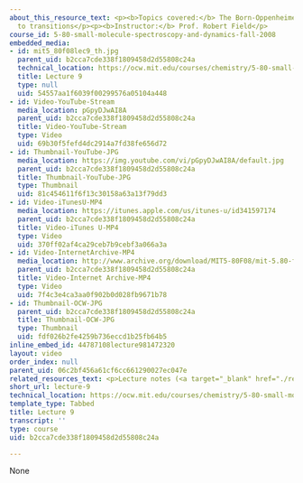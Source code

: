 ```yaml
---
about_this_resource_text: <p><b>Topics covered:</b> The Born-Oppenheimer approach
  to transitions</p><p><b>Instructor:</b> Prof. Robert Field</p>
course_id: 5-80-small-molecule-spectroscopy-and-dynamics-fall-2008
embedded_media:
- id: mit5_80f08lec9_th.jpg
  parent_uid: b2cca7cde338f1809458d2d55808c24a
  technical_location: https://ocw.mit.edu/courses/chemistry/5-80-small-molecule-spectroscopy-and-dynamics-fall-2008/video-lectures/lecture-9/mit5_80f08lec9_th.jpg
  title: Lecture 9
  type: null
  uid: 54557aa1f6039f00299576a05104a448
- id: Video-YouTube-Stream
  media_location: pGpyDJwAI8A
  parent_uid: b2cca7cde338f1809458d2d55808c24a
  title: Video-YouTube-Stream
  type: Video
  uid: 69b30f5fefd4dc2914a7fd38fe656d72
- id: Thumbnail-YouTube-JPG
  media_location: https://img.youtube.com/vi/pGpyDJwAI8A/default.jpg
  parent_uid: b2cca7cde338f1809458d2d55808c24a
  title: Thumbnail-YouTube-JPG
  type: Thumbnail
  uid: 81c454611f6f13c30158a63a13f79dd3
- id: Video-iTunesU-MP4
  media_location: https://itunes.apple.com/us/itunes-u/id341597174
  parent_uid: b2cca7cde338f1809458d2d55808c24a
  title: Video-iTunes U-MP4
  type: Video
  uid: 370ff02af4ca29ceb7b9cebf3a066a3a
- id: Video-InternetArchive-MP4
  media_location: http://www.archive.org/download/MIT5-80F08/mit-5.80-f08-lec09_300k.mp4
  parent_uid: b2cca7cde338f1809458d2d55808c24a
  title: Video-Internet Archive-MP4
  type: Video
  uid: 7f4c3e4ca3aa0f902b0d028fb9671b78
- id: Thumbnail-OCW-JPG
  parent_uid: b2cca7cde338f1809458d2d55808c24a
  title: Thumbnail-OCW-JPG
  type: Thumbnail
  uid: fdf026b2fe4259b736eccd1b25fb64b5
inline_embed_id: 44787108lecture981472320
layout: video
order_index: null
parent_uid: 06c2bf456a61cf6cc661290027ec047e
related_resources_text: <p>Lecture notes (<a target="_blank" href="./resolveuid/35faa375b7ce48360f4a97ca599466de">PDF</a>)</p>
short_url: lecture-9
technical_location: https://ocw.mit.edu/courses/chemistry/5-80-small-molecule-spectroscopy-and-dynamics-fall-2008/video-lectures/lecture-9
template_type: Tabbed
title: Lecture 9
transcript: ''
type: course
uid: b2cca7cde338f1809458d2d55808c24a

---
```

None